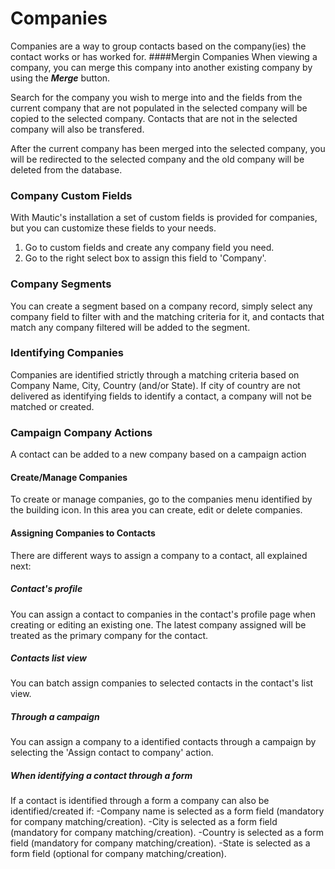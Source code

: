 # Companies

Companies are a way to group contacts based on the company(ies) the contact works or has worked for.
####Mergin Companies
When viewing a company, you can merge this company into another existing company by using the **_Merge_** button. 

Search for the company you wish to merge into and the fields from the current company that are not populated in the selected company will be copied to the selected company. Contacts that are not in the selected company will also be transfered.

After the current company has been merged into the selected company, you will be redirected to the selected company and the old company will be deleted from the database.

### Company Custom Fields

With Mautic's installation a set of custom fields is provided for companies, but you can customize these fields to your needs.

1. Go to custom fields and create any company field you need.
2. Go to the right select box to assign this field to 'Company'.

### Company Segments

You can create a segment based on a company record, simply select any company field to filter with and the matching criteria for it, and contacts that match any company filtered will be added to the segment. 
 
### Identifying Companies

Companies are identified strictly through a matching criteria based on Company Name, City, Country (and/or State). If city of country are not delivered as identifying fields to identify a contact, a company will not be matched or created.  

### Campaign Company Actions

A contact can be added to a new company based on a campaign action

#### Create/Manage Companies
To create or manage companies, go to the companies menu identified by the building icon. In this area you can create, edit or delete companies.

#### Assigning Companies to Contacts
There are different ways to assign a company to a contact, all explained next:

##### Contact's profile
You can assign a contact to companies in the contact's profile page when creating or editing an existing one. The latest company assigned will be treated as the primary company for the contact.

##### Contacts list view
You can batch assign companies to selected contacts in the contact's list view.

##### Through a campaign
You can assign a company to a identified contacts through a campaign by selecting the 'Assign contact to company' action.

##### When identifying a contact through a form
If a contact is identified through a form a company can also be identified/created if:
 -Company name is selected as a form field (mandatory for company matching/creation).
 -City is selected as a form field (mandatory for company matching/creation).
 -Country is selected as a form field (mandatory for company matching/creation).
 -State is selected as a form field (optional for company matching/creation).
 